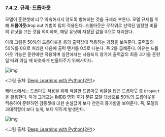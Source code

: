 ### 7.4.2. 규제: 드롭아웃

모델이 훈련셋에 너무 익숙해지지 않도록 방해하는 것을 규제라 부른다. 모델 규제를 위해 **드롭아웃**drop out 기법이 많이 적용된다. 드롭아웃은 무작위로 선택된 일정한 비율의 유닛을 끄는 것을 의미하며, 해당 유닛에 저장된 값을 0으로 처리한다.

아래 그림은 50%의 드롭아웃을 층의 출력값에 적용하는 과정을 보여준다. 출력값의 50%를 0으로 처리한 다음에 출력 텐서를 0.5로 나눈다. 즉 2를 곱해준다. 이유는 드롭아웃 기능은 훈련에만 적용하며 실전에서는 사용되지 않기에 출력값의 최종 크기를 훈련일 때와 아닐 때 비슷하게 만들어주기 위해서이다.

![img](https://drek4537l1klr.cloudfront.net/chollet2/Figures/05-20.png)

<그림 출처: [Deep Learning with Python(2판)](https://www.manning.com/books/deep-learning-with-python-second-edition)>

케라스에서는 드롭아웃 적용을 위해 적절한 드롭아웃 비율을 답은 드롭아웃 층 `Dropout`을 활용한다. 아래 그래프는 IMDB 영화 후기 분류 모델 대상으로 50%의 드롭아웃을 적용하여 훈련하면 검증셋에 대한 손실값이 보다 천천히 증가함을 보여준다. 즉, 모델의 과대적합이 보다 늦게, 보다 약하게 발생한다.

![img](https://drek4537l1klr.cloudfront.net/chollet2/v-7/Figures/original_model_vs_dropout_regularized_model_imdb.png)

<그림 출처: [Deep Learning with Python(2판)](https://www.manning.com/books/deep-learning-with-python-second-edition)>
